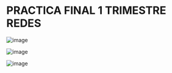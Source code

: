 # PRACTICA FINAL 1 TRIMESTRE REDES

![image](https://github.com/Josex02/SREI-ASIR2/assets/91255971/ce571fd1-c557-40d8-802d-34d8c0442b1e)

![image](https://github.com/Josex02/SREI-ASIR2/assets/91255971/108479b2-300c-4b93-853e-d615f2194496)

![image](https://github.com/Josex02/SREI-ASIR2/assets/91255971/e6bcd3d5-ebc0-4077-b8b9-5b1d70e9aae1)

